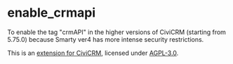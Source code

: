 # enable_crmapi

To enable the tag "crmAPI" in the higher versions of CiviCRM (starting from 5.75.0) because Smarty ver4 has more intense security restrictions.

This is an [extension for CiviCRM](https://docs.civicrm.org/sysadmin/en/latest/customize/extensions/), licensed under [AGPL-3.0](LICENSE.txt).